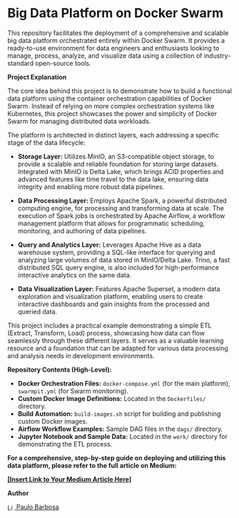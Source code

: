 # Big Data Platform on Docker Swarm

This repository facilitates the deployment of a comprehensive and scalable big data platform orchestrated entirely within Docker Swarm. It provides a ready-to-use environment for data engineers and enthusiasts looking to manage, process, analyze, and visualize data using a collection of industry-standard open-source tools.

**Project Explanation**

The core idea behind this project is to demonstrate how to build a functional data platform using the container orchestration capabilities of Docker Swarm. Instead of relying on more complex orchestration systems like Kubernetes, this project showcases the power and simplicity of Docker Swarm for managing distributed data workloads.

The platform is architected in distinct layers, each addressing a specific stage of the data lifecycle:

* **Storage Layer:** Utilizes MinIO, an S3-compatible object storage, to provide a scalable and reliable foundation for storing large datasets. Integrated with MinIO is Delta Lake, which brings ACID properties and advanced features like time travel to the data lake, ensuring data integrity and enabling more robust data pipelines.

* **Data Processing Layer:** Employs Apache Spark, a powerful distributed computing engine, for processing and transforming data at scale. The execution of Spark jobs is orchestrated by Apache Airflow, a workflow management platform that allows for programmatic scheduling, monitoring, and authoring of data pipelines.

* **Query and Analytics Layer:** Leverages Apache Hive as a data warehouse system, providing a SQL-like interface for querying and analyzing large volumes of data stored in MinIO/Delta Lake. Trino, a fast distributed SQL query engine, is also included for high-performance interactive analytics on the same data.

* **Data Visualization Layer:** Features Apache Superset, a modern data exploration and visualization platform, enabling users to create interactive dashboards and gain insights from the processed and queried data.

This project includes a practical example demonstrating a simple ETL (Extract, Transform, Load) process, showcasing how data can flow seamlessly through these different layers. It serves as a valuable learning resource and a foundation that can be adapted for various data processing and analysis needs in development environments.

**Repository Contents (High-Level):**

* **Docker Orchestration Files:** `docker-compose.yml` (for the main platform), `swarmpit.yml` (for Swarm monitoring).
* **Custom Docker Image Definitions:** Located in the `Dockerfiles/` directory.
* **Build Automation:** `build-images.sh` script for building and publishing custom Docker images.
* **Airflow Workflow Examples:** Sample DAG files in the `dags/` directory.
* **Jupyter Notebook and Sample Data:** Located in the `work/` directory for demonstrating the ETL process.

**For a comprehensive, step-by-step guide on deploying and utilizing this data platform, please refer to the full article on Medium:**

[**[Insert Link to Your Medium Article Here]**](YOUR_MEDIUM_ARTICLE_LINK_HERE)

**Author**

<a href="https://www.linkedin.com/in/paulodpbarbosa/" target="_blank">
  <img src="https://cdn-icons-png.flaticon.com/128/145/145807.png" alt="LinkedIn" width="16" style="vertical-align:middle;" />
  Paulo Barbosa
</a>

